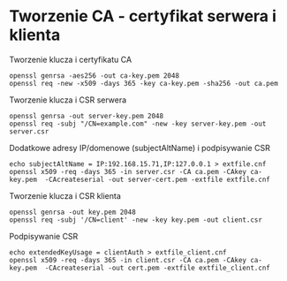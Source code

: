 # Tworzenie CA - certyfikat serwera i klienta

Tworzenie klucza i certyfikatu CA
```
openssl genrsa -aes256 -out ca-key.pem 2048
openssl req -new -x509 -days 365 -key ca-key.pem -sha256 -out ca.pem
```

Tworzenie klucza i CSR serwera
```
openssl genrsa -out server-key.pem 2048
openssl req -subj "/CN=example.com" -new -key server-key.pem -out server.csr
```

Dodatkowe adresy IP/domenowe (subjectAltName) i podpisywanie CSR
```
echo subjectAltName = IP:192.168.15.71,IP:127.0.0.1 > extfile.cnf
openssl x509 -req -days 365 -in server.csr -CA ca.pem -CAkey ca-key.pem  -CAcreateserial -out server-cert.pem -extfile extfile.cnf 
```

Tworzenie klucza i CSR klienta
```
openssl genrsa -out key.pem 2048
openssl req -subj '/CN=client' -new -key key.pem -out client.csr 
```

Podpisywanie CSR
```
echo extendedKeyUsage = clientAuth > extfile_client.cnf
openssl x509 -req -days 365 -in client.csr -CA ca.pem -CAkey ca-key.pem  -CAcreateserial -out cert.pem -extfile extfile_client.cnf 
```
